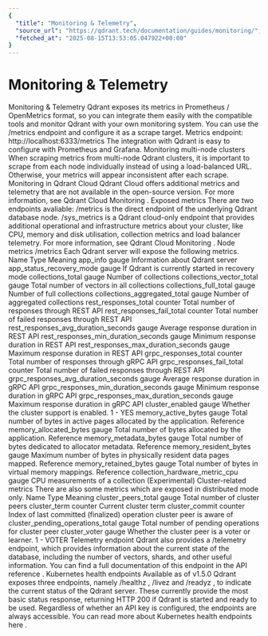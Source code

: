 ```yaml
---
{
  "title": "Monitoring & Telemetry",
  "source_url": "https://qdrant.tech/documentation/guides/monitoring/",
  "fetched_at": "2025-08-15T13:53:05.047922+00:00"
}
---
```


# Monitoring & Telemetry

Monitoring & Telemetry
Qdrant exposes its metrics in
Prometheus
/
OpenMetrics
format, so you can integrate them easily
with the compatible tools and monitor Qdrant with your own monitoring system. You can
use the
/metrics
endpoint and configure it as a scrape target.
Metrics endpoint:
http://localhost:6333/metrics
The integration with Qdrant is easy to
configure
with Prometheus and Grafana.
Monitoring multi-node clusters
When scraping metrics from multi-node Qdrant clusters, it is important to scrape from
each node individually instead of using a load-balanced URL. Otherwise, your metrics will appear inconsistent after each scrape.
Monitoring in Qdrant Cloud
Qdrant Cloud offers additional metrics and telemetry that are not available in the open-source version. For more information, see
Qdrant Cloud Monitoring
.
Exposed metrics
There are two endpoints avaliable:
/metrics
is the direct endpoint of the underlying Qdrant database node.
/sys_metrics
is a Qdrant cloud-only endpoint that provides additional operational and infrastructure metrics about your cluster, like CPU, memory and disk utilisation, collection metrics and load balancer telemetry. For more information, see
Qdrant Cloud Monitoring
.
Node metrics
/metrics
Each Qdrant server will expose the following metrics.
Name
Type
Meaning
app_info
gauge
Information about Qdrant server
app_status_recovery_mode
gauge
If Qdrant is currently started in recovery mode
collections_total
gauge
Number of collections
collections_vector_total
gauge
Total number of vectors in all collections
collections_full_total
gauge
Number of full collections
collections_aggregated_total
gauge
Number of aggregated collections
rest_responses_total
counter
Total number of responses through REST API
rest_responses_fail_total
counter
Total number of failed responses through REST API
rest_responses_avg_duration_seconds
gauge
Average response duration in REST API
rest_responses_min_duration_seconds
gauge
Minimum response duration in REST API
rest_responses_max_duration_seconds
gauge
Maximum response duration in REST API
grpc_responses_total
counter
Total number of responses through gRPC API
grpc_responses_fail_total
counter
Total number of failed responses through REST API
grpc_responses_avg_duration_seconds
gauge
Average response duration in gRPC API
grpc_responses_min_duration_seconds
gauge
Minimum response duration in gRPC API
grpc_responses_max_duration_seconds
gauge
Maximum response duration in gRPC API
cluster_enabled
gauge
Whether the cluster support is enabled. 1 - YES
memory_active_bytes
gauge
Total number of bytes in active pages allocated by the application.
Reference
memory_allocated_bytes
gauge
Total number of bytes allocated by the application.
Reference
memory_metadata_bytes
gauge
Total number of bytes dedicated to allocator metadata.
Reference
memory_resident_bytes
gauge
Maximum number of bytes in physically resident data pages mapped.
Reference
memory_retained_bytes
gauge
Total number of bytes in virtual memory mappings.
Reference
collection_hardware_metric_cpu
gauge
CPU measurements of a collection (Experimental)
Cluster-related metrics
There are also some metrics which are exposed in distributed mode only.
Name
Type
Meaning
cluster_peers_total
gauge
Total number of cluster peers
cluster_term
counter
Current cluster term
cluster_commit
counter
Index of last committed (finalized) operation cluster peer is aware of
cluster_pending_operations_total
gauge
Total number of pending operations for cluster peer
cluster_voter
gauge
Whether the cluster peer is a voter or learner. 1 - VOTER
Telemetry endpoint
Qdrant also provides a
/telemetry
endpoint, which provides information about the current state of the database, including the number of vectors, shards, and other useful information. You can find a full documentation of this endpoint in the
API reference
.
Kubernetes health endpoints
Available as of v1.5.0
Qdrant exposes three endpoints, namely
/healthz
,
/livez
and
/readyz
, to indicate the current status of the
Qdrant server.
These currently provide the most basic status response, returning HTTP 200 if
Qdrant is started and ready to be used.
Regardless of whether an
API key
is configured,
the endpoints are always accessible.
You can read more about Kubernetes health endpoints
here
.
